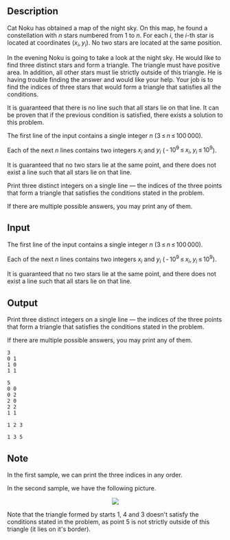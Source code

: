 ## Description

<div><p>Cat Noku has obtained a map of the night sky. On this map, he found a constellation with <span class="tex-span"><i>n</i></span> stars numbered from <span class="tex-span">1</span> to <span class="tex-span"><i>n</i></span>. For each <span class="tex-span"><i>i</i></span>, the <span class="tex-span"><i>i</i></span>-th star is located at coordinates <span class="tex-span">(<i>x</i><sub class="lower-index"><i>i</i></sub>, <i>y</i><sub class="lower-index"><i>i</i></sub>)</span>. No two stars are located at the same position.</p><p>In the evening Noku is going to take a look at the night sky. He would like to find three distinct stars and form a triangle. The triangle must have positive area. In addition, all other stars must lie strictly outside of this triangle. He is having trouble finding the answer and would like your help. Your job is to find the indices of three stars that would form a triangle that satisfies all the conditions. </p><p>It is guaranteed that there is no line such that all stars lie on that line. It can be proven that if the previous condition is satisfied, there exists a solution to this problem.</p></div><div class="input-specification"><p>The first line of the input contains a single integer <span class="tex-span"><i>n</i></span> (<span class="tex-span">3 ≤ <i>n</i> ≤ 100 000</span>).</p><p>Each of the next <span class="tex-span"><i>n</i></span> lines contains two integers <span class="tex-span"><i>x</i><sub class="lower-index"><i>i</i></sub></span> and <span class="tex-span"><i>y</i><sub class="lower-index"><i>i</i></sub></span> (<span class="tex-span"> - 10<sup class="upper-index">9</sup> ≤ <i>x</i><sub class="lower-index"><i>i</i></sub>, <i>y</i><sub class="lower-index"><i>i</i></sub> ≤ 10<sup class="upper-index">9</sup></span>).</p><p>It is guaranteed that no two stars lie at the same point, and there does not exist a line such that all stars lie on that line.</p></div><div class="output-specification"><p>Print three distinct integers on a single line&nbsp;— the indices of the three points that form a triangle that satisfies the conditions stated in the problem.</p><p>If there are multiple possible answers, you may print any of them.</p></div>

## Input

<p>The first line of the input contains a single integer <span class="tex-span"><i>n</i></span> (<span class="tex-span">3 ≤ <i>n</i> ≤ 100 000</span>).</p><p>Each of the next <span class="tex-span"><i>n</i></span> lines contains two integers <span class="tex-span"><i>x</i><sub class="lower-index"><i>i</i></sub></span> and <span class="tex-span"><i>y</i><sub class="lower-index"><i>i</i></sub></span> (<span class="tex-span"> - 10<sup class="upper-index">9</sup> ≤ <i>x</i><sub class="lower-index"><i>i</i></sub>, <i>y</i><sub class="lower-index"><i>i</i></sub> ≤ 10<sup class="upper-index">9</sup></span>).</p><p>It is guaranteed that no two stars lie at the same point, and there does not exist a line such that all stars lie on that line.</p>

## Output

<p>Print three distinct integers on a single line&nbsp;— the indices of the three points that form a triangle that satisfies the conditions stated in the problem.</p><p>If there are multiple possible answers, you may print any of them.</p>





```input1
3
0 1
1 0
1 1

```




```input2
5
0 0
0 2
2 0
2 2
1 1

```




```output1
1 2 3

```




```output2
1 3 5

```



## Note

<p>In the first sample, we can print the three indices in any order.</p><p>In the second sample, we have the following picture. </p><center> <img class="tex-graphics" src="file://Nm45gjsS.png" style="max-width: 100.0%;max-height: 100.0%;"> </center><p>Note that the triangle formed by starts <span class="tex-span">1</span>, <span class="tex-span">4</span> and <span class="tex-span">3</span> doesn't satisfy the conditions stated in the problem, as point <span class="tex-span">5</span> is not strictly outside of this triangle (it lies on it's border).</p>
